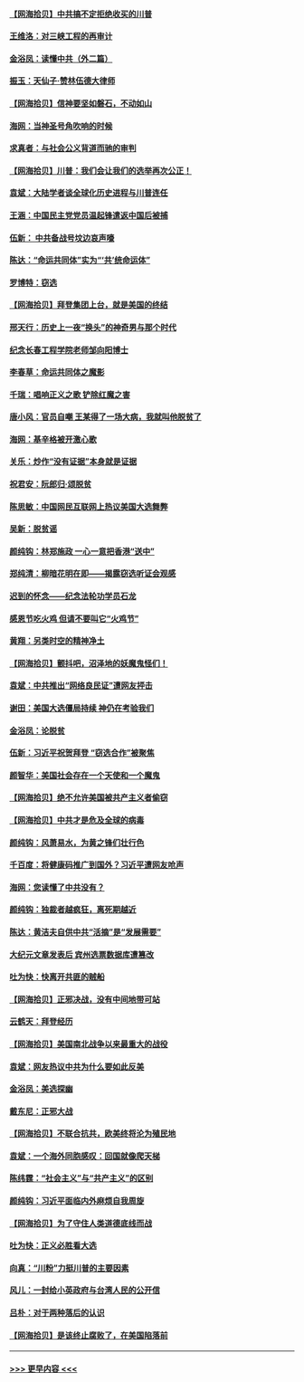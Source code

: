 #### [【网海拾贝】中共搞不定拒绝收买的川普](../pages/nsc993/n12598955.md?t=12061651) 
#### [王维洛：对三峡工程的再审计](../pages/nsc993/n12598436.md?t=12061651) 
#### [金浴凤：读懂中共（外二篇）](../pages/nsc993/n12597943.md?t=12061651) 
#### [振玉：天仙子‧赞林伍德大律师](../pages/nsc993/n12597929.md?t=12061651) 
#### [【网海拾贝】信神要坚如磐石，不动如山](../pages/nsc993/n12597901.md?t=12061651) 
#### [海网：当神圣号角吹响的时候](../pages/nsc993/n12595891.md?t=12061651) 
#### [求真者：与社会公义背道而驰的审判](../pages/nsc993/n12595868.md?t=12061651) 
#### [【网海拾贝】川普：我们会让我们的选举再次公正！](../pages/nsc993/n12594930.md?t=12061651) 
#### [袁斌：大陆学者谈全球化历史进程与川普连任](../pages/nsc993/n12594690.md?t=12061651) 
#### [王涵：中国民主党党员温起锋遣返中国后被捕](../pages/nsc993/n12594540.md?t=12061651) 
#### [伍新： 中共备战号坟边哀声嚎](../pages/nsc993/n12593086.md?t=12061651) 
#### [陈达：“命运共同体”实为“‘共’统命运体”](../pages/nsc993/n12590865.md?t=12061651) 
#### [罗博特：窃选](../pages/nsc993/n12590619.md?t=12061651) 
#### [【网海拾贝】拜登集团上台，就是美国的终结](../pages/nsc993/n12589725.md?t=12061651) 
#### [邢天行：历史上一夜“换头”的神奇男与那个时代](../pages/nsc993/n12589424.md?t=12061651) 
#### [纪念长春工程学院老师邹向阳博士](../pages/nsc993/n12585390.md?t=12061651) 
#### [李春草：命运共同体之魔影](../pages/nsc993/n12585026.md?t=12061651) 
#### [千瑞：唱响正义之歌 铲除红魔之害](../pages/nsc993/n12585002.md?t=12061651) 
#### [唐小风：官员自嘲 王某得了一场大病，我就叫他脱贫了](../pages/nsc993/n12584981.md?t=12061651) 
#### [海网：基辛格被开激心歌](../pages/nsc993/n12584946.md?t=12061651) 
#### [关乐：炒作“没有证据”本身就是证据](../pages/nsc993/n12583146.md?t=12061651) 
#### [祝君安：阮郎归‧颂脱贫](../pages/nsc993/n12583119.md?t=12061651) 
#### [陈思敏：中国网民互联网上热议美国大选舞弊](../pages/nsc993/n12582845.md?t=12061651) 
#### [吴新：脱贫谣](../pages/nsc993/n12580839.md?t=12061651) 
#### [颜纯钩：林郑施政 一心一意把香港“送中”](../pages/nsc993/n12580805.md?t=12061651) 
#### [郑纯清：柳暗花明在即——揭露窃选听证会观感](../pages/nsc993/n12580795.md?t=12061651) 
#### [迟到的怀念——纪念法轮功学员石龙](../pages/nsc993/n12580245.md?t=12061651) 
#### [感恩节吃火鸡  但请不要叫它“火鸡节”](../pages/nsc993/n12580252.md?t=12061651) 
#### [黄翔：另类时空的精神净土](../pages/nsc993/n12578638.md?t=12061651) 
#### [【网海拾贝】颤抖吧，沼泽地的妖魔鬼怪们！](../pages/nsc993/n12578552.md?t=12061651) 
#### [袁斌：中共推出“网络良民证”遭网友抨击](../pages/nsc993/n12578511.md?t=12061651) 
#### [谢田：美国大选僵局持续 神仍在考验我们](../pages/nsc993/n12577432.md?t=12061651) 
#### [金浴凤：论脱贫](../pages/nsc993/n12576386.md?t=12061651) 
#### [伍新：习近平祝贺拜登 “窃选合作”被聚焦](../pages/nsc993/n12576358.md?t=12061651) 
#### [颜智华：美国社会存在一个天使和一个魔鬼](../pages/nsc993/n12574299.md?t=12061651) 
#### [【网海拾贝】绝不允许美国被共产主义者偷窃](../pages/nsc993/n12573396.md?t=12061651) 
#### [【网海拾贝】中共才是危及全球的病毒](../pages/nsc993/n12571204.md?t=12061651) 
#### [颜纯钩：风萧易水，为黄之锋们壮行色](../pages/nsc993/n12571487.md?t=12061651) 
#### [千百度：将健康码推广到国外？习近平遭网友呛声](../pages/nsc993/n12570808.md?t=12061651) 
#### [海网：您读懂了中共没有？](../pages/nsc993/n12570487.md?t=12061651) 
#### [颜纯钩：独裁者越疯狂，离死期越近](../pages/nsc993/n12569055.md?t=12061651) 
#### [陈达：黄洁夫自供中共“活摘”是“发展需要”](../pages/nsc993/n12568541.md?t=12061651) 
#### [大纪元文章发表后 宾州选票数据库遭篡改](../pages/nsc993/n12568105.md?t=12061651) 
#### [吐为快：快离开共匪的贼船](../pages/nsc993/n12568462.md?t=12061651) 
#### [【网海拾贝】正邪决战，没有中间地带可站](../pages/nsc993/n12568439.md?t=12061651) 
#### [云鹤天：拜登经历](../pages/nsc993/n12567294.md?t=12061651) 
#### [【网海拾贝】美国南北战争以来最重大的战役](../pages/nsc993/n12567247.md?t=12061651) 
#### [袁斌：网友热议中共为什么要如此反美](../pages/nsc993/n12567162.md?t=12061651) 
#### [金浴凤：美选探幽](../pages/nsc993/n12567147.md?t=12061651) 
#### [戴东尼：正邪大战](../pages/nsc993/n12567033.md?t=12061651) 
#### [【网海拾贝】不联合抗共，欧美终将沦为殖民地](../pages/nsc993/n12565068.md?t=12061651) 
#### [袁斌：一个海外同胞感叹：回国就像爬天梯](../pages/nsc993/n12564986.md?t=12061651) 
#### [陈纬霆：“社会主义”与“共产主义”的区别](../pages/nsc993/n12562417.md?t=12061651) 
#### [颜纯钩：习近平面临内外麻烦自我周旋](../pages/nsc993/n12563356.md?t=12061651) 
#### [【网海拾贝】为了守住人类道德底线而战](../pages/nsc993/n12562542.md?t=12061651) 
#### [吐为快：正义必胜看大选](../pages/nsc993/n12561967.md?t=12061651) 
#### [向真：“川粉”力挺川普的主要因素](../pages/nsc993/n12560774.md?t=12061651) 
#### [风儿：一封给小英政府与台湾人民的公开信](../pages/nsc993/n12560581.md?t=12061651) 
#### [吕朴：对于两种落后的认识](../pages/nsc993/n12560492.md?t=12061651) 
#### [【网海拾贝】是该终止腐败了，在美国陷落前](../pages/nsc993/n12559936.md?t=12061651) 

----
#### [ >>> 更早内容 <<< ](../indexes/nsc993-earlier.md)
